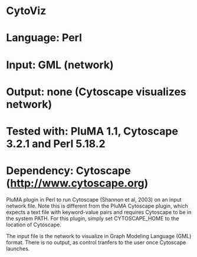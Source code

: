 # CytoViz
# Language: Perl
# Input: GML (network)
# Output: none (Cytoscape visualizes network)
# Tested with: PluMA 1.1, Cytoscape 3.2.1 and Perl 5.18.2
# Dependency: Cytoscape (http://www.cytoscape.org)

PluMA plugin in Perl to run Cytoscape (Shannon et al, 2003) on an input network file.
Note this is different from the PluMA Cytoscape plugin, which expects a text file with
keyword-value pairs and requires Cytoscape to be in the system PATH.  For this plugin,
simply set CYTOSCAPE_HOME to the location of Cytoscape.

The input file is the network to visualize in Graph Modeling Language (GML) format.
There is no output, as control tranfers to the user once Cytoscape launches.



